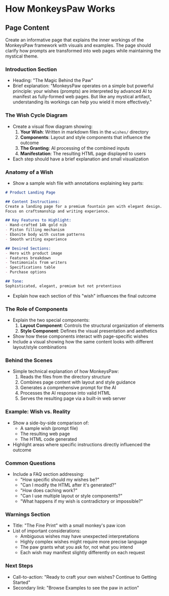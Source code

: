 # How MonkeysPaw Works

## Page Content

Create an informative page that explains the inner workings of the MonkeysPaw framework with visuals and examples. The page should clarify how prompts are transformed into web pages while maintaining the mystical theme.

### Introduction Section
- Heading: "The Magic Behind the Paw"
- Brief explanation: "MonkeysPaw operates on a simple but powerful principle: your wishes (prompts) are interpreted by advanced AI to manifest as fully-formed web pages. But like any mystical artifact, understanding its workings can help you wield it more effectively."

### The Wish Cycle Diagram
- Create a visual flow diagram showing:
  1. **Your Wish**: Written in markdown files in the `wishes/` directory
  2. **Components**: Layout and style components that influence the outcome
  3. **The Granting**: AI processing of the combined inputs
  4. **Manifestation**: The resulting HTML page displayed to users
- Each step should have a brief explanation and small visualization

### Anatomy of a Wish
- Show a sample wish file with annotations explaining key parts:
```markdown
# Product Landing Page

## Content Instructions:
Create a landing page for a premium fountain pen with elegant design.
Focus on craftsmanship and writing experience.

## Key Features to Highlight:
- Hand-crafted 14k gold nib
- Piston filling mechanism
- Ebonite body with custom patterns
- Smooth writing experience

## Desired Sections:
- Hero with product image
- Features breakdown
- Testimonials from writers
- Specifications table
- Purchase options

## Tone:
Sophisticated, elegant, premium but not pretentious
```
- Explain how each section of this "wish" influences the final outcome

### The Role of Components
- Explain the two special components:
  1. **Layout Component**: Controls the structural organization of elements
  2. **Style Component**: Defines the visual presentation and aesthetics
- Show how these components interact with page-specific wishes
- Include a visual showing how the same content looks with different layout/style combinations

### Behind the Scenes
- Simple technical explanation of how MonkeysPaw:
  1. Reads the files from the directory structure
  2. Combines page content with layout and style guidance
  3. Generates a comprehensive prompt for the AI
  4. Processes the AI response into valid HTML
  5. Serves the resulting page via a built-in web server

### Example: Wish vs. Reality
- Show a side-by-side comparison of:
  - A sample wish (prompt file)
  - The resulting web page
  - The HTML code generated
- Highlight areas where specific instructions directly influenced the outcome

### Common Questions
- Include a FAQ section addressing:
  - "How specific should my wishes be?"
  - "Can I modify the HTML after it's generated?"
  - "How does caching work?"
  - "Can I use multiple layout or style components?"
  - "What happens if my wish is contradictory or impossible?"

### Warnings Section
- Title: "The Fine Print" with a small monkey's paw icon
- List of important considerations:
  - Ambiguous wishes may have unexpected interpretations
  - Highly complex wishes might require more precise language
  - The paw grants what you ask for, not what you intend
  - Each wish may manifest slightly differently on each request

### Next Steps
- Call-to-action: "Ready to craft your own wishes? Continue to Getting Started"
- Secondary link: "Browse Examples to see the paw in action"